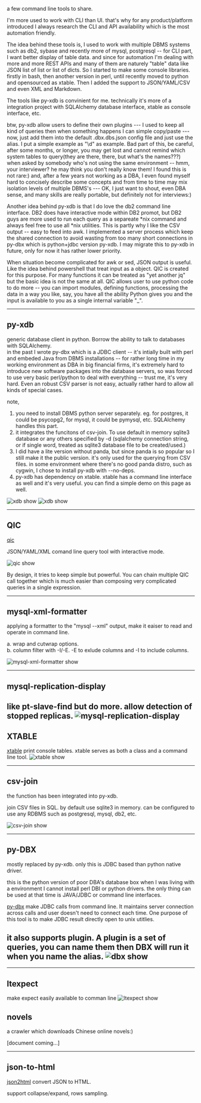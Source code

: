 a few command line tools to share. 

I'm more used to work with CLI than UI. that's why for any product/platform introduced I always research the CLI and API availability which is the most automation friendly.

The idea behind these tools is, I used to work with multiple DBMS systems such as db2, sybase and recently more of mysql, postgresql  -- for CLI part, I want better display of table data.  and since for automation I'm dealing with more and more REST APIs and many of them are naturely "table" data like JSON list of list or list of dicts.   So I started to make some console libraries. firstly in bash, then another version in perl, until recently moved to python and opensourced as xtable.   Then I added the support to JSON/YAML/CSV and even XML and Markdown. 

The tools like py-xdb is convinient for me.  technically it's more of a integration project with SQLAlchemy database interface, xtable as console interface, etc. 

btw, py-xdb allow users to define their own plugins  --- I used to keep all kind of queries then when something happens I can simple copy/paste  --- now, just add them into the default .dbx.dbs.json config file and just use the alias.   I put a simple example as "\d" as example.  Bad part of this, be careful, after some months, or longer, you may get lost and cannot remind which system tables to query(they are there, there, but what's the names???) when asked by somebody who's not using the same environment -- hmm, your interviewer? he may think you don't really know them!   I found this is not rare:)  and, after a few years not working as a DBA, I even found myself hard to concisely describe some concepts and from time to time may mix isolation levels of multiple DBMS's --- OK, I just want to shout, even DBA sense, and many skills are really portable, but definitely not for interviews:)  

Another idea behind py-xdb is that I do love the db2 command line interface.  DB2 does have interactive mode within DB2 promot, but DB2 guys are more used to run each query as a separeate *nix command and always feel free to use all *nix utilities.  This is partly why I like the CSV output -- easy to feed into awk.  I implemented a server process which keep the shared connection to avoid wasting from too many short connections in py-dbx which is python+jdbc version py-xdb.  I may migrate this to py-xdb in future, only for now it has rather lower priority. 

When situation become complicated for awk or sed, JSON output is useful.  Like the idea behind powershell that treat input as a object.  QIC is created for this purpose. For many functions it can be treated as "yet another jq" but the basic idea is not the same at all.  QIC allows user to use python code to do more -- you can import modules, defining functions, processing the data in a way you like, say, you have all the ability Python gives you and the input is available to you as a single internal variable "_". 


----

## py-xdb
generic database client in python.  Borrow the ability to talk to databases with SQLAlchemy.  
in the past I wrote py-dbx which is a JDBC client -- it's intially built with perl and embeded Java from DBMS installations -- for rather long time in my working environment as DBA in big financial firms, it's extremely hard to introduce new software packages into the database servers, so was forced to use very basic perl/python to deal with everything -- trust me, it's very hard.  Even an robust CSV parser is not easy, actually rather hard to allow all kinds of special cases.

note, 
1. you need to install DBMS python server separately. eg. for postgres, it could be psycopg2, for mysql, it could be pymysql, etc.  SQLAlchemy handles this part.
2. it integrates the funcitons of csv-join.  To use default in memory sqlite3 database or any others specified by -d (sqlalchemy connection string, or if single word, treated as sqlite3 database file to be created/used.)
3. I did have a lite version without panda, but since panda is so popular so I still make it the public version.  it's only used for the querying from CSV files.  in some environment where there's no good panda distro, such as cygwin, I chose to install py-xdb with --no-deps. 
4. py-xdb has dependency on xtable. xtable has a command line interface as well and it's very useful. you can find a simple demo on this page as well.

![xdb show](/assets/images/xdb.gif)
![xdb show](/assets/images/xdb2.gif)

----

## QIC
[qic](https://walkerever.github.io/qic)

JSON/YAML/XML comand line query tool with interactive mode.

![qic show](/assets/images/qic.show.gif)

By design, it tries to keep simple but powerful.  You can chain multiple QIC call together which is much easier than composing very complicated queries in a single expression.  

----

## mysql-xml-formatter
applying a formatter to the "mysql --xml" output, make it eaiser to read and operate in command line. 

a.  wrap and cutwrap options. \
b.  column filter with -I/-E.   -E to exlude columns and -I to include columns.  

![mysql-xml-formatter show](/assets/images/mysql-xml-formatter.gif)


-----


## mysql-replication-display
like pt-slave-find but do more.  allow detection of stopped replicas.
![mysql-replication-display](/assets/images/mysql_repl_display.gif)
-----


## XTABLE
[xtable](https://walkerever.github.io/xtable)
print console tables. xtable serves as both a class and a command line tool.
![xtable show](/assets/images/xtable.gif)

----
## csv-join 
the function has been integrated into py-xdb.

join CSV files in SQL. by default use sqlite3 in memory. can be configured to use any RDBMS such as postgresql, mysql, db2, etc.

![csv-join show](/assets/images/csvjoin.gif)

----

## py-DBX 
mostly replaced by py-xdb. only this is JDBC based than python native driver. 

this is the python version of poor DBA's database box when I was living with a environment I cannot install perl DBI or python drivers. the only thing can be used at that time is JAVA/JDBC or command line interfaces.

[py-dbx](https://walkerever.github.io/py-dbx)
make JDBC calls from command line. It maintains server connection across calls and user doesn't need to connect each time.  One purpose of this tool is to make JDBC result directly open to unix utitlies.  

it also supports plugin. A plugin is a set of queries, you can name them then DBX will run it when you name the alias.
![dbx show](/assets/images/dbx.gif)
----

----

## ltexpect
make expect easily available to comman line
![ltexpect show](/assets/images/ltexpect.gif)


## novels
a crawler which downloads Chinese online novels:)  

[document coming...]


----
## json-to-html
[json2html](https://walkerever.github.io/json2html)
convert JSON to HTML.

support collapse/expand, rows sampling.
